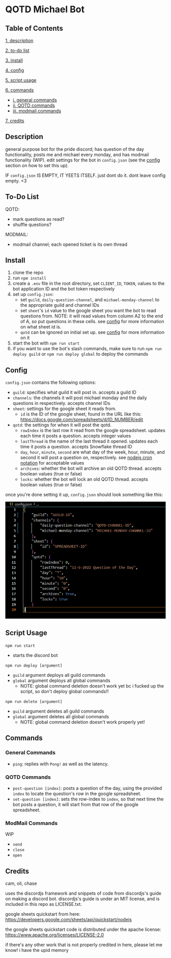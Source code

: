# QOTD Michael Bot

## Table of Contents
[1. description](#description)

[2. to-do list](#to-do-list)

[3. install](#install)

[4. config](#config)

[5. script usage](#script-usage)

[6. commands](#commands)
- [i. general commands](#general-commands)
- [ii. QOTD commands](#qotd-commands)
- [iii. modmail commands](#modmail-commands)


[7. credits](#credits)

## Description
general purpose bot for the pride discord; has question of the day functionality, posts me and michael every monday, and has modmail functionality (WIP). edit settings for the bot in `config.json` (see the [config](#config) section on how to set this up).

IF `config.json` IS EMPTY, IT YEETS ITSELF. just dont do it. dont leave config empty. <3

## To-Do List
QOTD:
- mark questions as read?
- shuffle questions?

MODMAIL:
- modmail channel; each opened ticket is its own thread


## Install
1. clone the repo
2. run `npm install`
3. create a `.env` file in the root directory, set `CLIENT_ID`, `TOKEN`, values to the bot application ID and the bot token respectively
4. set up `config.json`:
    - set `guild`, `daily-question-channel`, and `michael-monday-channel` to the appropriate guild and channel IDs
    - set `sheet`'s `id` value to the google sheet you want the bot to read questions from. NOTE: it will read values from column A2 to the end of A, so put questions in these cells. see [config](#config) for more information on what sheet id is.
    - `qotd` can be ignored on initial set up. see [config](#config) for more information on it
5. start the bot with `npm run start`
6. if you want to use the bot's slash commands, make sure to run `npm run deploy guild` or `npm run deploy global` to deploy the commands

## Config
`config.json` contains the following options:

- `guild`: specifies what guild it will post in. accepts a guild ID
- `channels`: the channels it will post michael monday and the daily questions in respectively. accepts channel IDs
- `sheet`: settings for the google sheet it reads from. 
    - `id` is the ID of the google sheet, found in the URL like this: https://docs.google.com/spreadsheets/d/ID_NUMBER/edit
- `qotd`: the settings for when it will post the qotd.
    - `rowIndex` is the last row it read from the google spreadsheet. updates each time it posts a question. accepts integer values
    - `lastThread` is the name of the last thread it opened. updates each time it posts a question. accepts Snowflake thread ID
    - `day`, `hour`, `minute`, `second` are what day of the week, hour, minute, and second it will post a question on, respectively. see [nodejs cron notation](https://www.digitalocean.com/community/tutorials/nodejs-cron-jobs-by-examples) for acceptable values
    - `archives`: whether the bot will archive an old QOTD thread. accepts boolean values (true or false)
    - `locks`: whether the bot will lock an old QOTD thread. accepts boolean values (true or false)

once you're done setting it up, `config.json` should look something like this: 

![image of config.json](/assets/config-example.png)

## Script Usage
`npm run start`
- starts the discord bot

`npm run deploy [argument]` 
- `guild` argument deploys all guild commands
- `global` argument deploys all global commands
    - NOTE: global command deletion doesn't work yet bc i fucked up the script, so don't deploy global commands!!

`npm run delete [argument]` 
- `guild` argument deletes all guild commands   
- `global` argument deletes all global commands
    - NOTE: global command deletion doesn't work properly yet!

## Commands
### General Commands
- `ping`: replies with `Pong!` as well as the latency.

### QOTD Commands
- `post-question [index]`: posts a question of the day, using the provided `index` to locate the question's row in the google spreadsheet.
- `set-question [index]`: sets the row-index to `index`, so that next time the bot posts a question, it will start from that row of the google spreadsheet.

### ModMail Commands
WIP
- `send`
- `close`
- `open`

## Credits
cam, oli, chase

uses the discordjs framework and snippets of code from discordjs's guide on making a discord bot. discordjs's guide is under an MIT license, and is included in this repo as LICENSE.txt.

google sheets quickstart from here: https://developers.google.com/sheets/api/quickstart/nodejs

the google sheets quickstart code is distributed under the apache license: https://www.apache.org/licenses/LICENSE-2.0

if there's any other work that is not properly credited in here, please let me know! i have the upid memory